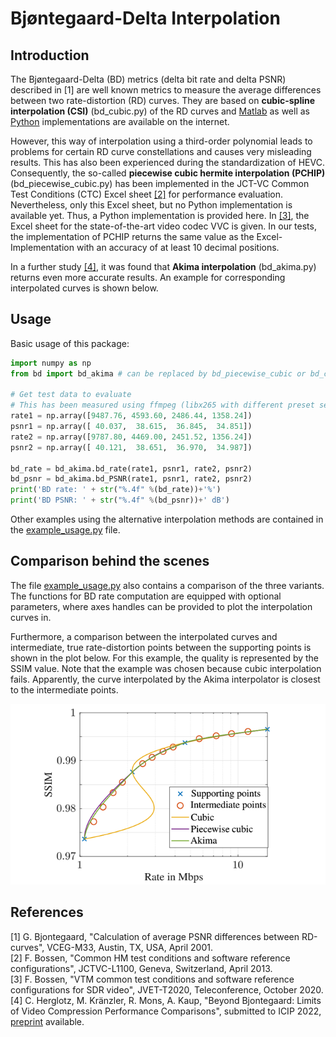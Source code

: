 # Bjøntegaard-Delta Interpolation
## Introduction
The Bjøntegaard-Delta (BD) metrics (delta bit rate and delta PSNR) described in [1]
are well known metrics to measure the
average differences between two rate-distortion (RD) curves. They are based on **cubic-spline interpolation (CSI)** (bd_cubic.py)
of the RD curves and [Matlab](https://www.mathworks.com/matlabcentral/fileexchange/41749-bjontegaard-metric-calculation-bd-psnr) 
as well as [Python](https://github.com/google/compare-codecs/blob/master/lib/visual_metrics.py) implementations are available on the internet.

However, this way of interpolation using a third-order polynomial leads to
problems for certain RD curve constellations and causes very misleading results.
This has also been experienced during the standardization of HEVC. Consequently, 
the so-called **piecewise cubic hermite interpolation (PCHIP)** (bd_piecewise_cubic.py) has been implemented in the JCT-VC Common Test Conditions (CTC) Excel 
sheet [[2]](http://phenix.int-evry.fr/jct/doc_end_user/documents/12_Geneva/wg11/JCTVC-L1100-v1.zip) for performance evaluation.
Nevertheless, only this Excel sheet, but no Python implementation is available yet. Thus, a Python implementation is provided here. In [[3]](https://jvet-experts.org/doc_end_user/documents/20_Teleconference/wg11/JVET-T2010-v2.zip), the Excel sheet for the state-of-the-art video codec VVC is given. In our tests, the implementation of PCHIP returns the same value as the Excel-Implementation with an accuracy of at least 10 decimal positions. 

In a further study [[4]](https://doi.org/10.48550/arXiv.2202.12565), it was found that **Akima interpolation** (bd_akima.py) returns even more accurate results. An example for corresponding interpolated curves is shown below. 


## Usage
Basic usage of this package:
```python
import numpy as np
from bd import bd_akima # can be replaced by bd_piecewise_cubic or bd_cubic

# Get test data to evaluate
# This has been measured using ffmpeg (libx265 with different preset settings).
rate1 = np.array([9487.76, 4593.60, 2486.44, 1358.24])
psnr1 = np.array([ 40.037,  38.615,  36.845,  34.851])
rate2 = np.array([9787.80, 4469.00, 2451.52, 1356.24])
psnr2 = np.array([ 40.121,  38.651,  36.970,  34.987])

bd_rate = bd_akima.bd_rate(rate1, psnr1, rate2, psnr2)
bd_psnr = bd_akima.bd_PSNR(rate1, psnr1, rate2, psnr2)
print('BD rate: ' + str("%.4f" %(bd_rate))+'%')
print('BD PSNR: ' + str("%.4f" %(bd_psnr))+' dB')
```
Other examples using the alternative interpolation methods are contained in the [example_usage.py](example_usage.py) file.


## Comparison behind the scenes
The file [example_usage.py](example_usage.py) also contains a comparison of the three variants.
The functions for BD rate computation are equipped with optional parameters, 
where axes handles can be provided to plot the interpolation curves in.

Furthermore, a comparison between the interpolated curves and intermediate, true rate-distortion points between the supporting points is shown in the plot below. 
For this example, the quality is represented by the SSIM value. Note that the example was chosen because cubic interpolation fails. Apparently, the curve interpolated by the Akima interpolator is closest to the intermediate points. 

![Measured data](doc/interpolated_curves.png)

## References
[1] G. Bjontegaard, "Calculation of average PSNR differences between RD-curves", VCEG-M33, Austin, TX, USA, April 2001. <br/>
[2] F. Bossen, "Common HM test conditions and software reference configurations", JCTVC-L1100, Geneva, Switzerland, April 2013. <br/>
[3] F. Bossen, "VTM common test conditions and software reference configurations for SDR video", JVET-T2020, Teleconference, October 2020. <br/>
[4] C. Herglotz, M. Kränzler, R. Mons, A. Kaup, "Beyond Bjontegaard: Limits of Video Compression Performance Comparisons", submitted to ICIP 2022, [preprint](https://doi.org/10.48550/arXiv.2202.12565) available. <br/>
